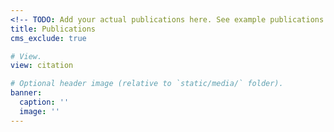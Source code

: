 ```yaml
---
<!-- TODO: Add your actual publications here. See example publications in subfolders for the format -->
title: Publications
cms_exclude: true

# View.
view: citation

# Optional header image (relative to `static/media/` folder).
banner:
  caption: ''
  image: ''
---
```

